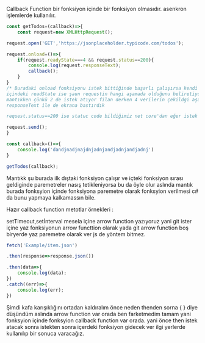 
Callback Function bir fonksiyon içinde bir fonksiyon olmasıdır. asenkron işlemlerde kullanılır.


```js
const getTodos=(callback)=>{
    const request=new XMLHttpRequest();

request.open('GET','https://jsonplaceholder.typicode.com/todos');

request.onload=()=>{
    if(request.readyState===4 && request.status==200){
        console.log(request.responseText);
        callback();
    }
}
/* Buradaki onload fonksiyonu istek bittiğinde başarlı çalışırsa kendi kendiligine tetiklenecek
içindeki readState ise şaun requestin hangi aşamada olduğunu beliretiyor 4 demek en son aşama oldugunda ekrana bas 2 filan yazamadık
mantıkken çünkü 2 de istek atıyor filan derken 4 verilerin çekildgi aşama 
responseText ile de ekrana bastırdık 

request.status==200 ise statuc code bildiğimiz net core'dan eğer istek attığımzıda 200 döenrse her şey yolunda demesi */

request.send();
}

const callback=()=>{
    console.log('dandjnadjnajdnjadnjandjadnjandjadnj')
}

getTodos(callback);
```

Mantıkk şu burada ilk dıştaki fonksiyon çalışır ve içteki fonksiyon sırası geldiginde paremetreler nasış tetikleniyorsa bu da öyle olur aslında mantık burada fonksyion içinde fonksiyona paremetre olarak fonksyion verilmesi c# da bunu yapmaya kalkamassın bile.

Hazır callback function metotlar örnekleri :

setTimeout,setİnterval mesela içine arrow function yazıyoruz yani git ister içine yaz fonksiyonun arrow functtion olarak yada git arrow function boş biryerde yaz paremetre olarak ver js de yöntem bitmez.


 ```js
 fetch('Example/item.json')

.then(response=>response.json())

.then(data=>{
    console.log(data);
})
.catch((err)=>{
    console.log(err);
})
```


Şimdi kafa karışıklığını ortadan kaldıralım önce neden thenden sorna { } diye düşündüm aslında arrow function var orada ben farketmedim tamam  yani fonksyion içinde fonksyion callback function var orada. yani önce then istek atacak sonra istekten sonra içerdeki fonksiyon gidecek ver ilgi yerlerde kullanılıp bir sonuca varacağız.